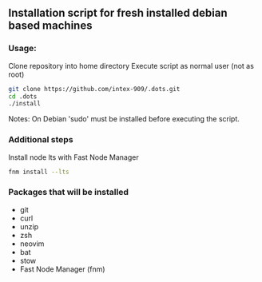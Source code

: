 ## Installation script for fresh installed debian based machines

### Usage:
Clone repository into home directory
Execute script as normal user (not as root)
```bash
git clone https://github.com/intex-909/.dots.git
cd .dots
./install
```

Notes:
On Debian 'sudo' must be installed before executing the script.

### Additional steps
Install node lts with Fast Node Manager
```bash
fnm install --lts
```

### Packages that will be installed
- git
- curl
- unzip
- zsh
- neovim
- bat
- stow
- Fast Node Manager (fnm)
